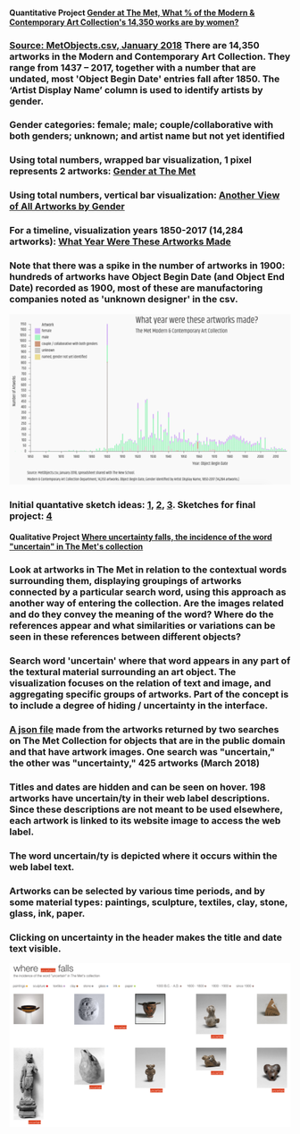 #### Quantitative Project [Gender at The Met, What % of the Modern & Contemporary Art Collection's 14,350 works are by women?](https://churc.github.io/MajorStudio1/MetProjects/gender) 
   
   
### [Source: MetObjects.csv, January 2018](https://github.com/churc/MajorStudio1/tree/master/MetProjects/gender/assets) There are 14,350 artworks in the Modern and Contemporary Art Collection. They range from 1437 – 2017, together with a number that are undated, most 'Object Begin Date' entries fall after 1850. The ‘Artist Display Name’ column is used to identify artists by gender. 
### Gender categories: female; male; couple/collaborative with both genders; unknown; and artist name but not yet identified 

### Using total numbers, wrapped bar visualization, 1 pixel represents 2 artworks: [Gender at The Met](https://churc.github.io/MajorStudio1/MetProjects/gender)
### Using total numbers, vertical bar visualization: [Another View of All Artworks by Gender](https://churc.github.io/MajorStudio1/MetProjects/gender#c2)
### For a timeline, visualization years 1850-2017 (14,284 artworks):  [What Year Were These Artworks Made](https://churc.github.io/MajorStudio1/MetProjects/gender/#c3) 

### Note that there was a spike in the number of artworks in 1900: hundreds of artworks have Object Begin Date (and Object End Date) recorded as 1900, most of these are manufactoring companies noted as 'unknown designer' in the csv.









![by Year](MetProjects/gender/assets/image_timeline.png)








### Initial quantative sketch ideas: [1](https://github.com/churc/MajorStudio1/blob/master/MetProjects/project1_gender.jpg), [2](https://github.com/churc/MajorStudio1/blob/master/MetProjects/project2_uncertainty.jpg), [3](https://github.com/churc/MajorStudio1/blob/master/MetProjects/project3_donations.jpg). Sketches for final project: [4](https://github.com/churc/MajorStudio1/blob/master/MetProjects/MetProjects_churchouse.pdf)



#### Qualitative Project [Where uncertainty falls, the incidence of the word "uncertain" in The Met's collection](https://churc.github.io/MajorStudio1/MetProjectsQual/uncertainty)

### Look at artworks in The Met in relation to the contextual words surrounding them, displaying groupings of artworks connected by a particular search word, using this approach as another way of entering the collection. Are the images related and do they convey the meaning of the word? Where do the references appear and what similarities or variations can be seen in these references between different objects? 
### Search word 'uncertain' where that word appears in any part of the textural material surrounding an art object. The visualization focuses on the relation of text and image, and aggregating specific groups of artworks. Part of the concept is to include a degree of hiding / uncertainty in the interface. 

### [A json file](https://github.com/churc/MajorStudio1/tree/master/MetProjectsQual/uncertainty/assets) made from the artworks returned by two searches on The Met Collection for objects that are in the public domain and that have artwork images. One search was "uncertain," the other was "uncertainty," 425 artworks (March 2018)
### Titles and dates are hidden and can be seen on hover. 198 artworks have uncertain/ty in their web label descriptions. Since these descriptions are not meant to be used elsewhere, each artwork is linked to its website image to access the web label. 
### The word uncertain/ty is depicted where it occurs within the web label text.
### Artworks can be selected by various time periods, and by some material types: paintings, sculpture, textiles, clay, stone, glass, ink, paper.
### Clicking on uncertainty in the header makes the title and date text visible. 





![where uncertainty falls](MetProjectsQual/uncertainty/assets/qual_uncertain.png)
